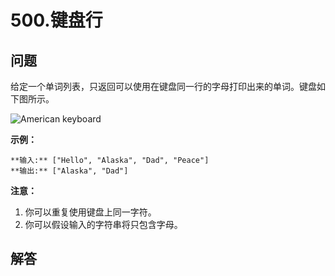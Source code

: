 # 500.键盘行

## 问题

给定一个单词列表，只返回可以使用在键盘同一行的字母打印出来的单词。键盘如下图所示。

![American keyboard](https://assets.leetcode-cn.com/aliyun-lc-upload/uploads/2018/10/12/keyboard.png)

**示例：**

```
**输入:** ["Hello", "Alaska", "Dad", "Peace"]
**输出:** ["Alaska", "Dad"]

```

**注意：**

1. 你可以重复使用键盘上同一字符。
2. 你可以假设输入的字符串将只包含字母。



## 解答

